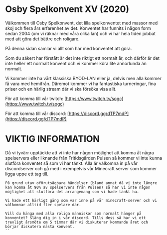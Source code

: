 # Osby Spelkonvent XV (2020)
Välkommen till Osby Spelkonvent, det lilla spelkonventet med massor med skoj och flera års erfarenhet av det. Konventet har funnits i någon form sedan 2004 (om vi räknar med våra olika lan) och vi har hela tiden jobbat med att göra det bättre och roligare.

På denna sidan samlar vi allt som har med konventet att göra.

Som du säkert har förstått är det inte riktigt ett normalt år, och därför är det inte heller ett normalt konvent och vi kommer köra lite annorlunda än normalt.

Vi kommer inte ha vårt klassiska BYOD-LAN eller ja, delvis men alla kommer få vara med hemifrån. Däremot kommer vi ha fantastiska turneringar, fina priser och en härlig stream där vi ska försöka visa allt.

För att komma till vår twitch:
[https://www.twitch.tv/sogc](https://www.twitch.tv/sogc)


För att komma till vår discord:
[https://discord.gg/dTP7mdP](https://discord.gg/dTP7mdP)


# VIKTIG INFORMATION
Då vi tyvärr upptäckte att vi inte har någon möjlighet att komma åt några spelservers eller liknande från Fritidsgården Pulsen så kommer vi inte kunna slutföra konventet så som vi har tänkt. Alla är välkomna in på vår discordserver och gå med i exempelvis vår Minecraft server som kommer ligga uppe ett tag till.

```
På grund utav oförutsägbara händelser (bland annat då vi inte längre kan komma åt 90% av spelservers från Pulsen) så har vi inte någon möjlighet att slutföra det arrangemang som vi hade tänkt ha.

Vi hade ett härligt gäng som var inne på vår minecraft-server och vi välkomnar alltid fler spelare där.

Vill du hänga med alla roliga människor som normalt hänger på konventet? Släng dig in i vår discord. Tills dess så har vi ett trevligt årsmöte om 5 timmar där vi diskuterar kommande året och börjar diskutera nästa konvent.
``
